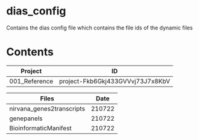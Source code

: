 # dias_config
Contains the dias config file which contains the file ids of the dynamic files

# Contents

|  Project | ID |
|---	|---	|
|001_Reference|project-Fkb6Gkj433GVVvj73J7x8KbV|

| Files | Date |
|---	|---	|
|nirvana_genes2transcripts  |210722|
|genepanels                 |210722|
|BioinformaticManifest      |210722|